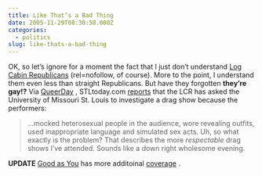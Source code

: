 ```yaml
---
title: Like That’s a Bad Thing
date: 2005-11-29T08:30:58.000Z
categories:
  - politics
slug: like-thats-a-bad-thing
---
```

OK, so let’s ignore for a moment the fact that I just don’t understand [Log Cabin Republicans][1]  (rel=nofollow, of course). More to the point, I understand them even less than straight Republicans. But have they forgotten **they’re gay!?** Via [QueerDay][2] , STLtoday.com [reports][3]  that the LCR has asked the University of Missouri St. Louis to investigate a drag show because the performers:

> &#8230;mocked heterosexual people in the audience, wore revealing outfits, used inappropriate language and simulated sex acts.
Uh, so what exactly is the problem? That describes the more _respectable_ drag shows I’ve attended. Sounds like a down right wholesome evening.

**UPDATE** [Good as You][4]  has more additoinal [coverage][5]  .



 [1]: http://online.logcabin.org/
 [2]: http://www.queerday.com/2005/nov/29/log_cabin_republicans_want_drag_show_investigated.html
 [3]: http://www.stltoday.com/stltoday/news/stories.nsf/stlouiscitycounty/story/9DF96894B758DB76862570C800173A41?OpenDocument
 [4]: http://www.goodasyou.org
 [5]: http://www.goodasyou.org/good_as_you/2005/11/st_louis_gay_go.html
